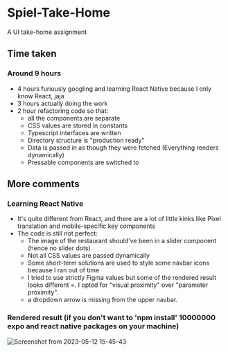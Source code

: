 # Spiel-Take-Home
A UI take-home assignment

## Time taken
### Around 9 hours
- 4 hours furiously googling and learning React Native because I only know React, jaja
- 3 hours actually doing the work
- 2 hour refactoring code so that:
    - all the components are separate 
    - CSS values are stored in constants
    - Typescript interfaces are written
    - Directory structure is "production ready"
    - Data is passed in as though they were fetched (Everything renders dynamically)
    - Pressable components are switched to <Pressable>

## More comments
### Learning React Native
- It's quite different from React, and there are a lot of little kinks like Pixel translation and mobile-specific key components
- The code is still not perfect:
  - The image of the restaurant should've been in a slider component (hence no slider dots)
  - Not all CSS values are passed dynamically
  - Some short-term solutions are used to style some navbar icons because I ran out of time
  - I tried to use strictly Figma values but some of the rendered result looks different =. I opted for "visual proximity" over "parameter proximity". 
  - a dropdown arrow is missing from the upper navbar.

### Rendered result (if you don't want to 'npm install' 10000000 expo and react native packages on your machine)
![Screenshot from 2023-05-12 15-45-43](https://github.com/iggeehu/Spiel-UI/assets/69414708/c9d40b07-1bba-497d-95f2-2fc8c3c3ab24)
